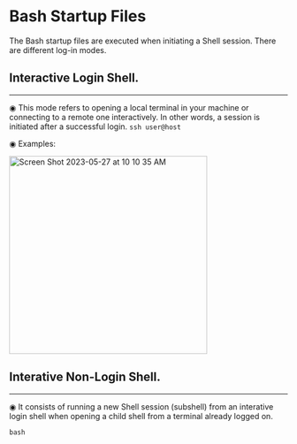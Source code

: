# Bash Startup Files
The Bash startup files are executed when initiating a Shell session. There are different log-in modes.

## Interactive Login Shell.
---------------------------------------------------------------------
◉ This mode refers to opening a local terminal in your machine or connecting to a remote one interactively. In other words, a session is initiated after a successful login. `ssh user@host`

◉ Examples:

<img width="358" alt="Screen Shot 2023-05-27 at 10 10 35 AM" src="https://github.com/aliamrod/BASH/assets/62684338/a8c2a021-3bc8-4bce-80e7-e81d72ca8297">












## Interative Non-Login Shell.
---------------------------------------------------------------------
◉ It consists of running a new Shell session (subshell) from an interative login shell when opening a child shell from a terminal already logged on.

`bash`
 
